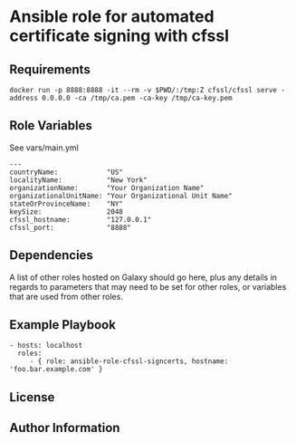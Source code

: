 # Ansible role for automated certificate signing with cfssl

## Requirements

```
docker run -p 8888:8888 -it --rm -v $PWD/:/tmp:Z cfssl/cfssl serve -address 0.0.0.0 -ca /tmp/ca.pem -ca-key /tmp/ca-key.pem
```

## Role Variables

See vars/main.yml

```
---
countryName:            "US"
localityName:           "New York"
organizationName:       "Your Organization Name"
organizationalUnitName: "Your Organizational Unit Name"
stateOrProvinceName:    "NY"
keySize:                2048
cfssl_hostname:         "127.0.0.1"
cfssl_port:             "8888"
```

## Dependencies

A list of other roles hosted on Galaxy should go here, plus any details in regards to parameters that may need to be set for other roles, or variables that are used from other roles.

## Example Playbook

```
- hosts: localhost
  roles:
     - { role: ansible-role-cfssl-signcerts, hostname: 'foo.bar.example.com' }
```

## License

## Author Information
